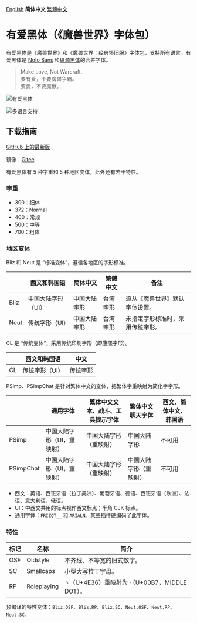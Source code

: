 [English](README.md) **简体中文** [繁體中文](README-Hant.md)

# 有爱黑体（《魔兽世界》字体包）

有爱黑体是《魔兽世界》和《魔兽世界：经典怀旧服》字体包，支持所有语言。有爱黑体是 [Noto Sans](https://github.com/googlei18n/noto-fonts) 和[思源黑体](https://github.com/adobe-fonts/source-han-sans)的合并字体。

> Make Love, Not Warcraft.<br>
> 要有爱，不要魔兽争霸。<br>
> 要愛，不要魔獸。

![有爱黑体](poster/heading.png)

![多语言支持](poster/multilingual.png)

## 下载指南

[GitHub 上的最新版](https://github.com/nowar-fonts/Nowar-Sans/releases)

镜像：[Gitee](https://gitee.com/nowar-fonts/Nowar-Sans)

有爱黑体有 5 种字重和 5 种地区变体，此外还有若干特性。

### 字重

* 300：细体
* 372：Normal
* 400：常规
* 500：中等
* 700：粗体

### 地区变体

Bliz 和 Neut 是 “标准变体”，遵循各地区的字形标准。

|      | 西文和韩国语      | 简体中文     | 繁體中文 | 备注                            |
| ---- | ----------------- | ------------ | -------- | ------------------------------- |
| Bliz | 中国大陆字形（UI）| 中国大陆字形 | 台湾字形 | 遵从《魔兽世界》默认字体设置。  |
| Neut | 传统字形（UI）    | 中国大陆字形 | 台湾字形 | 未指定字形标准时，采用传统字形。|

CL 是 “传统变体”，采用传统印刷字形（即康熙字形）。

|    | 西文和韩国语  | 中文     |
| -- | ------------- | -------- |
| CL | 传统字形（UI）| 传统字形 |

PSimp、PSimpChat 是针对繁体中文的变体，把繁体字重映射为简化字字形。

| | 通用字体 | 繁体中文文本、战斗、工具提示字体 | 繁体中文聊天字体 | 西文、简体中文、韩国语 |
| --------- | --------------------------| --------------------- | --------------------- | ------ |
| PSimp     | 中国大陆字形（UI，重映射）| 中国大陆字形（重映射）| 中国大陆字形          | 不可用 |
| PSimpChat | 中国大陆字形（UI，重映射）| 中国大陆字形（重映射）| 中国大陆字形（重映射）| 不可用 |

* 西文：英语、西班牙语（拉丁美洲）、葡萄牙语、德语、西班牙语（欧洲）、法语、意大利语、俄语。
* UI：中西文共用的标点视作西文标点；半角 CJK 标点。
* 通用字体：`FRIZQT__` 和 `ARIALN`。某些插件硬编码了此字体。

### 特性

| 标记 | 名称        | 简介                                              |
| ---- | ----------- | ------------------------------------------------- |
| OSF  | Oldstyle    | 不齐线、不等宽的旧式数字。                        |
| SC   | Smallcaps   | 小型大写拉丁字母。                                |
| RP   | Roleplaying | `丶`（U+4E36）重映射为 `·`（U+00B7，MIDDLE DOT）。|

预编译的特性变体：`Bliz,OSF`、`Bliz,RP`、`Bliz,SC`、`Neut,OSF`、`Neut,RP`、`Neut,SC`。
